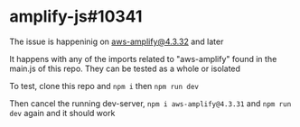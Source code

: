 # amplify-js#10341

The issue is happeninig on aws-amplify@4.3.32 and later

It happens with any of the imports related to "aws-amplify" found in the main.js of this repo. They can be tested as a whole or isolated 

To test, clone this repo and `npm i` then `npm run dev`

Then cancel the running dev-server, `npm i aws-amplify@4.3.31` and `npm run dev` again and it should work
